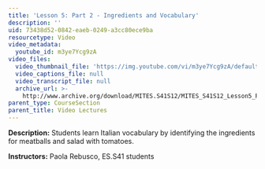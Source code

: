 ```yaml
---
title: 'Lesson 5: Part 2 - Ingredients and Vocabulary'
description: ''
uid: 73438d52-0842-eaeb-0249-a3cc80ece9ba
resourcetype: Video
video_metadata:
  youtube_id: m3ye7Ycg9zA
video_files:
  video_thumbnail_file: 'https://img.youtube.com/vi/m3ye7Ycg9zA/default.jpg'
  video_captions_file: null
  video_transcript_file: null
  archive_url: >-
    http://www.archive.org/download/MITES.S41S12/MITES_S41S12_Lesson5_Part2_300k.mp4
parent_type: CourseSection
parent_title: Video Lectures
---
```


**Description:** Students learn Italian vocabulary by identifying the ingredients for meatballs and salad with tomatoes.

**Instructors:** Paola Rebusco, ES.S41 students